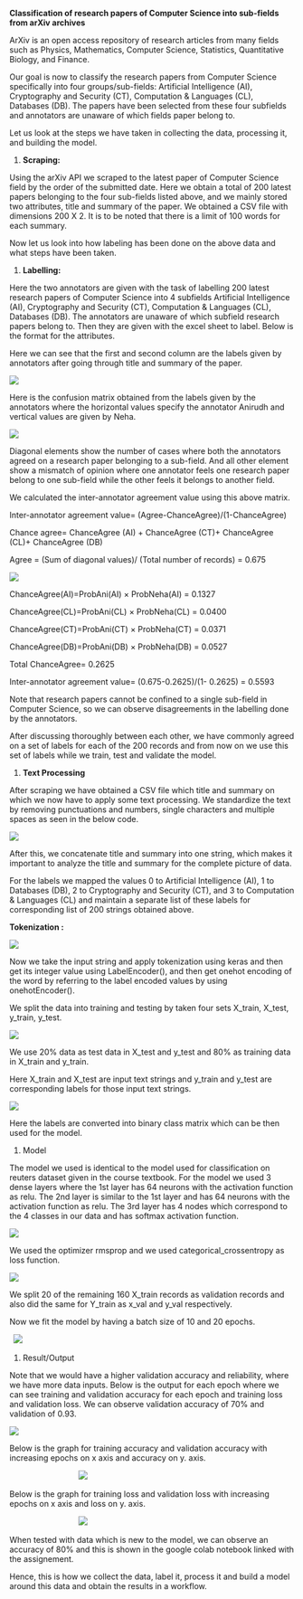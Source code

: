 ﻿

**Classification of research papers of Computer Science into sub-fields from arXiv archives**

ArXiv is an open access repository of research articles from many fields such as Physics, Mathematics, Computer Science, Statistics, Quantitative Biology, and Finance. 

Our goal is now to classify the research papers from Computer Science specifically into four groups/sub-fields: Artificial Intelligence (AI), Cryptography and Security (CT), Computation & Languages (CL), Databases (DB). The papers have been selected from these four subfields and annotators are unaware of which fields paper belong to. 

Let us look at the steps we have taken in collecting the data, processing it, and building the model.

1. **Scraping:** 

Using the arXiv API we scraped to the latest paper of Computer Science field by the order of the submitted date. Here we obtain a total of 200 latest papers belonging to the four sub-fields listed above, and we mainly stored two attributes, title and summary of the paper. We obtained a CSV file with dimensions 200 X 2. It is to be noted that there is a limit of 100 words for each summary. 

Now let us look into how labeling has been done on the above data and what steps have been taken.

1. **Labelling:**

Here the two annotators are given with the task of labelling 200 latest research papers of Computer Science into 4 subfields Artificial Intelligence (AI), Cryptography and Security (CT), Computation & Languages (CL), Databases (DB). The annotators are unaware of which subfield research papers belong to. Then they are given with the excel sheet to label. Below is the format for the attributes.

Here we can see that the first and second column are the labels given by annotators after going through title and summary of the paper.

![](Aspose.Words.29f0f6cd-847e-4f2c-9207-0b335ef8fc4f.001.jpeg)



Here is the confusion matrix obtained from the labels given by the annotators where the horizontal values specify the annotator Anirudh and vertical values are given by Neha.

![](Aspose.Words.29f0f6cd-847e-4f2c-9207-0b335ef8fc4f.002.jpeg)

Diagonal elements show the number of cases where both the annotators agreed on a research paper belonging to a sub-field. And all other element show a mismatch of opinion where one annotator feels one research paper belong to one sub-field while the other feels it belongs to another field.

We calculated the inter-annotator agreement value using this above matrix.

Inter-annotator agreement value= (Agree-ChanceAgree)/(1-ChanceAgree)

Chance agree= ChanceAgree (AI) + ChanceAgree (CT)+ ChanceAgree (CL)+ ChanceAgree (DB)

Agree = (Sum of diagonal values)/ (Total number of records) = 0.675

![](Aspose.Words.29f0f6cd-847e-4f2c-9207-0b335ef8fc4f.003.jpeg)

ChanceAgree(AI)=ProbAni(AI) × ProbNeha(AI) = 0.1327

ChanceAgree(CL)=ProbAni(CL) × ProbNeha(CL) = 0.0400

ChanceAgree(CT)=ProbAni(CT) × ProbNeha(CT) = 0.0371

ChanceAgree(DB)=ProbAni(DB) × ProbNeha(DB) = 0.0527

Total ChanceAgree= 0.2625




Inter-annotator agreement value= (0.675-0.2625)/(1- 0.2625) = 0.5593

Note that research papers cannot be confined to a single sub-field in Computer Science, so we can observe disagreements in the labelling done by the annotators.

After discussing thoroughly between each other, we have commonly agreed on a set of labels for each of the 200 records and from now on we use this set of labels while we train, test and validate the model.

1. **Text Processing**

After scraping we have obtained a CSV file which title and summary on which we now have to apply some text processing. We standardize the text by removing punctuations and numbers, single characters and multiple spaces as seen in the below code.

![](Aspose.Words.29f0f6cd-847e-4f2c-9207-0b335ef8fc4f.004.jpeg)

<a name="_int_vclyllk9"></a>After this, we concatenate title and summary into one string, which makes it important to analyze the title and summary for the complete picture of data.

For the labels we mapped the values 0 to Artificial Intelligence (AI), 1 to Databases (DB), 2 to Cryptography and Security (CT), and 3 to Computation & Languages (CL) and maintain a separate list of these labels for corresponding list of 200 strings obtained above.



**Tokenization :** 

![](Aspose.Words.29f0f6cd-847e-4f2c-9207-0b335ef8fc4f.005.jpeg)

Now we take the input string and apply tokenization using keras and then get its integer value using LabelEncoder(), and then get onehot encoding of the word by referring to the label encoded values by using onehotEncoder().

We split the data into training and testing by taken four sets X\_train, X\_test, y\_train, y\_test.


![](Aspose.Words.29f0f6cd-847e-4f2c-9207-0b335ef8fc4f.006.jpeg)

We use 20% data as test data in X\_test and y\_test and 80% as training data in X\_train and y\_train.

Here X\_train and X\_test are input text strings and y\_train and y\_test are corresponding labels for those input text strings.

![](Aspose.Words.29f0f6cd-847e-4f2c-9207-0b335ef8fc4f.007.jpeg)

Here the labels are converted into binary class matrix which can be then used for the model.

1. Model

The model we used is identical to the model used for classification on reuters dataset given in the course textbook. For the model we used 3 dense layers where the 1st layer has 64 neurons with the activation function as relu. The 2nd layer is similar to the 1st layer and has 64 neurons with the activation function as relu. The 3rd layer has 4 nodes which correspond to the 4 classes in our data and has softmax activation function.

![](Aspose.Words.29f0f6cd-847e-4f2c-9207-0b335ef8fc4f.008.jpeg)

We used the optimizer rmsprop and we used categorical\_crossentropy as loss function.

![](Aspose.Words.29f0f6cd-847e-4f2c-9207-0b335ef8fc4f.009.jpeg)

We split 20 of the remaining 160 X\_train records as validation records and also did the same for Y\_train as x\_val and y\_val respectively.

Now we fit the model by having a batch size of 10 and 20 epochs.

` `![](Aspose.Words.29f0f6cd-847e-4f2c-9207-0b335ef8fc4f.010.jpeg)







1. <a name="_int_evdyielt"></a>Result/Output

<a name="_int_izzzcsaj"></a>Note that we would have a higher validation accuracy and reliability, where we have more data inputs. Below is the output for each epoch where we can see training and validation accuracy for each epoch and training loss and validation loss. We can observe validation accuracy of 70% and validation of 0.93.

![](Aspose.Words.29f0f6cd-847e-4f2c-9207-0b335ef8fc4f.011.jpeg)











Below is the graph for training accuracy and validation accuracy with increasing epochs on x axis and accuracy on y. axis.

`                 `![](Aspose.Words.29f0f6cd-847e-4f2c-9207-0b335ef8fc4f.012.jpeg)

Below is the graph for training loss and validation loss with increasing epochs on x axis and loss on y. axis.

`                 `![](Aspose.Words.29f0f6cd-847e-4f2c-9207-0b335ef8fc4f.013.jpeg)

When tested with data which is new to the model, we can observe an accuracy of 80% and this is shown in the google colab notebook linked with the assignement.

Hence, this is how we collect the data, label it, process it and build a model around this data and obtain the results in a workflow.
